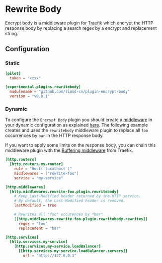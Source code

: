# Rewrite Body

Encrypt body is a middleware plugin for [Traefik](https://github.com/traefik/traefik) which encrypt the HTTP response body by replacing a search regex by a encrypt and replacement string.

## Configuration

### Static

```toml
[pilot]
  token = "xxxx"

[experimental.plugins.rewritebody]
  modulename = "github.com/liusd-cn/plugin-encrypt-body"
  version = "v0.0.1"
```

### Dynamic

To configure the `Encrypt Body` plugin you should create a [middleware](https://doc.traefik.io/traefik/middlewares/overview/) in 
your dynamic configuration as explained [here](https://doc.traefik.io/traefik/middlewares/overview/).
The following example creates  and uses the `rewritebody` middleware plugin to replace all `foo` occurrences by `bar` in the HTTP response body.

If you want to apply some limits on the response body, you can chain this middleware plugin with the [Buffering middleware](https://doc.traefik.io/traefik/middlewares/http/buffering/) from Traefik.

```toml
[http.routers]
  [http.routers.my-router]
    rule = "Host(`localhost`)"
    middlewares = ["rewrite-foo"]
    service = "my-service"

[http.middlewares]
  [http.middlewares.rewrite-foo.plugin.rewritebody]
    # Keep Last-Modified header returned by the HTTP service.
    # By default, the Last-Modified header is removed.
    lastModified = true

    # Rewrites all "foo" occurences by "bar"
    [[http.middlewares.rewrite-foo.plugin.rewritebody.rewrites]]
      regex = "foo"
      replacement = "bar"

[http.services]
  [http.services.my-service]
    [http.services.my-service.loadBalancer]
      [[http.services.my-service.loadBalancer.servers]]
        url = "http://127.0.0.1"
```
